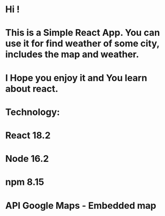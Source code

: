 # Hi ! 

# This is a Simple React App. You can use it for find weather of some city, includes the map and weather. 

# I Hope you enjoy it and You learn about react. 

# Technology:

# React 18.2

# Node 16.2

# npm 8.15

# API Google Maps - Embedded map